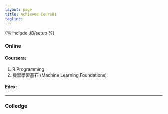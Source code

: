 ```yaml
---
layout: page
title: Achieved Courses
tagline:
---
```

{% include JB/setup %}

### Online

#### Coursera:
1. R Programming
2. 機器學習基石 (Machine Learning Foundations)

#### Edex:

---

### Colledge
